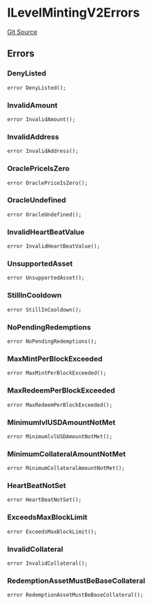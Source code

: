 # ILevelMintingV2Errors
[Git Source](https://github.com/Level-Money/contracts/blob/dc473999128bb60d87e479b557f6971af65ff8db/src/v2/interfaces/level/ILevelMintingV2.sol)


## Errors
### DenyListed

```solidity
error DenyListed();
```

### InvalidAmount

```solidity
error InvalidAmount();
```

### InvalidAddress

```solidity
error InvalidAddress();
```

### OraclePriceIsZero

```solidity
error OraclePriceIsZero();
```

### OracleUndefined

```solidity
error OracleUndefined();
```

### InvalidHeartBeatValue

```solidity
error InvalidHeartBeatValue();
```

### UnsupportedAsset

```solidity
error UnsupportedAsset();
```

### StillInCooldown

```solidity
error StillInCooldown();
```

### NoPendingRedemptions

```solidity
error NoPendingRedemptions();
```

### MaxMintPerBlockExceeded

```solidity
error MaxMintPerBlockExceeded();
```

### MaxRedeemPerBlockExceeded

```solidity
error MaxRedeemPerBlockExceeded();
```

### MinimumlvlUSDAmountNotMet

```solidity
error MinimumlvlUSDAmountNotMet();
```

### MinimumCollateralAmountNotMet

```solidity
error MinimumCollateralAmountNotMet();
```

### HeartBeatNotSet

```solidity
error HeartBeatNotSet();
```

### ExceedsMaxBlockLimit

```solidity
error ExceedsMaxBlockLimit();
```

### InvalidCollateral

```solidity
error InvalidCollateral();
```

### RedemptionAssetMustBeBaseCollateral

```solidity
error RedemptionAssetMustBeBaseCollateral();
```

